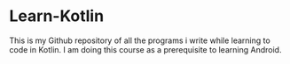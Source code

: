 # Learn-Kotlin

This is my Github repository of all the programs i write while learning to code in Kotlin. I am doing this course as a prerequisite to learning Android.
